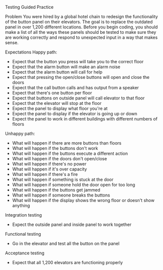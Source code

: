 Testing Guided Practice

Problem
You were hired by a global hotel chain to redesign the functionality of the button panel on their elevators. The goal is to replace the outdated panel in over 1,200 different locations. Before you begin coding, you should make a list of all the ways these panels should be tested to make sure they are working correctly and respond to unexpected input in a way that makes sense.

Expectations
Happy path:
- Expect that the button you press will take you to the correct floor
- Expect that the alarm button will make an alarm noise
- Expect that the alarm button will call for help
- Expect that pressing the open/close buttons will open and close the doors
- Expect that the call button calls and has output from a speaker
- Expect that there's one button per floor
- Expect that buttons on outside panel will call elevator to that floor
- Expect that the elevator will stop at the floor
- Expect the panel to display what floor you're at
- Expect the panel to display if the elevator is going up or down
- Expect the panel to work in different buildings with different numbers of floors


Unhappy path:
- What will happen if there are more buttons than floors
- What will happen if the buttons don't work
- What will happen if the buttons execute a different action
- What will happen if the doors don't open/close
- What will happen if there's no power
- What will happen if it's over capacity
- What will happen if there's a fire
- What will happen if something is stuck at the door
- What will happen if someone hold the door open for too long
- What will happen if the buttons get jammed
- What will happen if someone breaks the buttons
- What will happen if the display shows the wrong floor or doesn't show anything


Integration testing
- Expect the outside panel and inside panel to work together

Functional testing
- Go in the elevator and test all the button on the panel

Acceptance testing
- Expect that all 1,200 elevators are functioning properly
